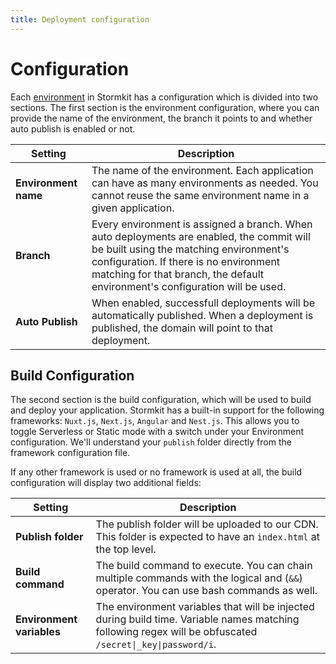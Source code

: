 ```yaml
---
title: Deployment configuration
---
```


# Configuration

<section>

Each [environment](/docs/features/multiple-environments) in Stormkit has a configuration which is divided into two sections. The first section is the environment configuration, where you can provide the name of the environment, the branch it points to and whether auto publish is enabled or not.

<sk-article-image 
    src="docs/deployments/env-config.png" 
    alt="Environment config" 
    class="bg-blue-50 mt-8"></sk-article-image>

| Setting          | Description |
| ---------------- | ----------- |
| **Environment name** | The name of the environment. Each application can have as many environments as needed. You cannot reuse the same environment name in a given application. |
| **Branch**           | Every environment is assigned a branch. When auto deployments are enabled, the commit will be built using the matching environment's configuration. If there is no environment matching for that branch, the default environment's configuration will be used. |
| **Auto Publish**     | When enabled, successfull deployments will be automatically published. When a deployment is published, the domain will point to that deployment. |

<p>

</section>

## Build Configuration

<section>

The second section is the build configuration, which will be used to build and deploy your application. Stormkit has a built-in support for the following frameworks: <code>Nuxt.js</code>, <code>Next.js</code>, <code>Angular</code> and <code>Nest.js</code>. This allows you to toggle Serverless or Static mode with a switch under your Environment configuration. We'll understand your <code>publish</code> folder directly from the framework configuration file.

<sk-article-image 
    src="docs/deployments/env-framework-build-config.png" 
    alt="Environment build config" 
    class="bg-blue-50 mt-8"></sk-article-image>

</p>

<p>

If any other framework is used or no framework is used at all, the build configuration will display two additional fields:

<sk-article-image
    src="docs/deployments/env-build-config.png"
    alt="Environment build config"
    class="bg-blue-50 mt-8"></sk-article-image>

</p>

| Setting                   | Description |
| ------------------------- | ----------- |
| **Publish folder**        | The publish folder will be uploaded to our CDN. This folder is expected to have an <code>index.html</code> at the top level. |
| **Build command**         | The build command to execute. You can chain multiple commands with the logical and (<code>&amp;&amp;</code>) operator. You can use bash commands as well. |
| **Environment variables** | The environment variables that will be injected during build time. Variable names matching following regex will be obfuscated <code>/secret\|\_key\|password/i</code>. |

</section>
